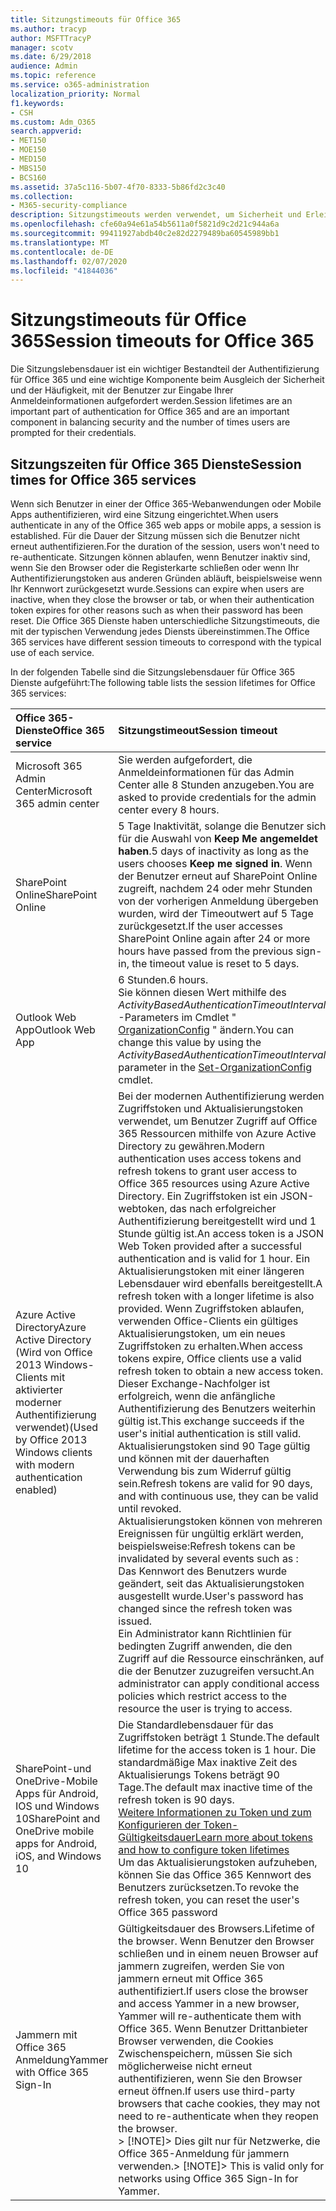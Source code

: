 ```yaml
---
title: Sitzungstimeouts für Office 365
ms.author: tracyp
author: MSFTTracyP
manager: scotv
ms.date: 6/29/2018
audience: Admin
ms.topic: reference
ms.service: o365-administration
localization_priority: Normal
f1.keywords:
- CSH
ms.custom: Adm_O365
search.appverid:
- MET150
- MOE150
- MED150
- MBS150
- BCS160
ms.assetid: 37a5c116-5b07-4f70-8333-5b86fd2c3c40
ms.collection:
- M365-security-compliance
description: Sitzungstimeouts werden verwendet, um Sicherheit und Erleichterung des Zugriffs in Office 365-Client-apps auszugleichen.
ms.openlocfilehash: cfe60a94e61a54b5611a0f5821d9c2d21c944a6a
ms.sourcegitcommit: 99411927abdb40c2e82d2279489ba60545989bb1
ms.translationtype: MT
ms.contentlocale: de-DE
ms.lasthandoff: 02/07/2020
ms.locfileid: "41844036"
---
```

# <a name="session-timeouts-for-office-365"></a><span data-ttu-id="65ffc-103">Sitzungstimeouts für Office 365</span><span class="sxs-lookup"><span data-stu-id="65ffc-103">Session timeouts for Office 365</span></span>

<span data-ttu-id="65ffc-104">Die Sitzungslebensdauer ist ein wichtiger Bestandteil der Authentifizierung für Office 365 und eine wichtige Komponente beim Ausgleich der Sicherheit und der Häufigkeit, mit der Benutzer zur Eingabe Ihrer Anmeldeinformationen aufgefordert werden.</span><span class="sxs-lookup"><span data-stu-id="65ffc-104">Session lifetimes are an important part of authentication for Office 365 and are an important component in balancing security and the number of times users are prompted for their credentials.</span></span>
  
## <a name="session-times-for-office-365-services"></a><span data-ttu-id="65ffc-105">Sitzungszeiten für Office 365 Dienste</span><span class="sxs-lookup"><span data-stu-id="65ffc-105">Session times for Office 365 services</span></span>

<span data-ttu-id="65ffc-106">Wenn sich Benutzer in einer der Office 365-Webanwendungen oder Mobile Apps authentifizieren, wird eine Sitzung eingerichtet.</span><span class="sxs-lookup"><span data-stu-id="65ffc-106">When users authenticate in any of the Office 365 web apps or mobile apps, a session is established.</span></span> <span data-ttu-id="65ffc-107">Für die Dauer der Sitzung müssen sich die Benutzer nicht erneut authentifizieren.</span><span class="sxs-lookup"><span data-stu-id="65ffc-107">For the duration of the session, users won't need to re-authenticate.</span></span> <span data-ttu-id="65ffc-108">Sitzungen können ablaufen, wenn Benutzer inaktiv sind, wenn Sie den Browser oder die Registerkarte schließen oder wenn Ihr Authentifizierungstoken aus anderen Gründen abläuft, beispielsweise wenn Ihr Kennwort zurückgesetzt wurde.</span><span class="sxs-lookup"><span data-stu-id="65ffc-108">Sessions can expire when users are inactive, when they close the browser or tab, or when their authentication token expires for other reasons such as when their password has been reset.</span></span> <span data-ttu-id="65ffc-109">Die Office 365 Dienste haben unterschiedliche Sitzungstimeouts, die mit der typischen Verwendung jedes Diensts übereinstimmen.</span><span class="sxs-lookup"><span data-stu-id="65ffc-109">The Office 365 services have different session timeouts to correspond with the typical use of each service.</span></span>
  
<span data-ttu-id="65ffc-110">In der folgenden Tabelle sind die Sitzungslebensdauer für Office 365 Dienste aufgeführt:</span><span class="sxs-lookup"><span data-stu-id="65ffc-110">The following table lists the session lifetimes for Office 365 services:</span></span>
  
|<span data-ttu-id="65ffc-111">**Office 365-Dienste**</span><span class="sxs-lookup"><span data-stu-id="65ffc-111">**Office 365 service**</span></span>|<span data-ttu-id="65ffc-112">**Sitzungstimeout**</span><span class="sxs-lookup"><span data-stu-id="65ffc-112">**Session timeout**</span></span>|
|:-----|:-----|
|<span data-ttu-id="65ffc-113">Microsoft 365 Admin Center</span><span class="sxs-lookup"><span data-stu-id="65ffc-113">Microsoft 365 admin center</span></span>  <br/> |<span data-ttu-id="65ffc-114">Sie werden aufgefordert, die Anmeldeinformationen für das Admin Center alle 8 Stunden anzugeben.</span><span class="sxs-lookup"><span data-stu-id="65ffc-114">You are asked to provide credentials for the admin center every 8 hours.</span></span>  <br/> |
|<span data-ttu-id="65ffc-115">SharePoint Online</span><span class="sxs-lookup"><span data-stu-id="65ffc-115">SharePoint Online</span></span>  <br/> |<span data-ttu-id="65ffc-116">5 Tage Inaktivität, solange die Benutzer sich für die Auswahl von **Keep Me angemeldet haben**.</span><span class="sxs-lookup"><span data-stu-id="65ffc-116">5 days of inactivity as long as the users chooses **Keep me signed in**.</span></span> <span data-ttu-id="65ffc-117">Wenn der Benutzer erneut auf SharePoint Online zugreift, nachdem 24 oder mehr Stunden von der vorherigen Anmeldung übergeben wurden, wird der Timeoutwert auf 5 Tage zurückgesetzt.</span><span class="sxs-lookup"><span data-stu-id="65ffc-117">If the user accesses SharePoint Online again after 24 or more hours have passed from the previous sign-in, the timeout value is reset to 5 days.</span></span>  <br/> |
|<span data-ttu-id="65ffc-118">Outlook Web App</span><span class="sxs-lookup"><span data-stu-id="65ffc-118">Outlook Web App</span></span>  <br/> |<span data-ttu-id="65ffc-119">6 Stunden.</span><span class="sxs-lookup"><span data-stu-id="65ffc-119">6 hours.</span></span>  <br/> <span data-ttu-id="65ffc-120">Sie können diesen Wert mithilfe des _ActivityBasedAuthenticationTimeoutInterval_ -Parameters im Cmdlet " [OrganizationConfig](https://go.microsoft.com/fwlink/p/?LinkId=615378) " ändern.</span><span class="sxs-lookup"><span data-stu-id="65ffc-120">You can change this value by using the  _ActivityBasedAuthenticationTimeoutInterval_ parameter in the [Set-OrganizationConfig](https://go.microsoft.com/fwlink/p/?LinkId=615378) cmdlet.</span></span>  <br/> |
|<span data-ttu-id="65ffc-121">Azure Active Directory</span><span class="sxs-lookup"><span data-stu-id="65ffc-121">Azure Active Directory</span></span>  <br/> <span data-ttu-id="65ffc-122">(Wird von Office 2013 Windows-Clients mit aktivierter moderner Authentifizierung verwendet)</span><span class="sxs-lookup"><span data-stu-id="65ffc-122">(Used by Office 2013 Windows clients with modern authentication enabled)</span></span>  <br/> | <span data-ttu-id="65ffc-123">Bei der modernen Authentifizierung werden Zugriffstoken und Aktualisierungstoken verwendet, um Benutzer Zugriff auf Office 365 Ressourcen mithilfe von Azure Active Directory zu gewähren.</span><span class="sxs-lookup"><span data-stu-id="65ffc-123">Modern authentication uses access tokens and refresh tokens to grant user access to Office 365 resources using Azure Active Directory.</span></span> <span data-ttu-id="65ffc-124">Ein Zugriffstoken ist ein JSON-webtoken, das nach erfolgreicher Authentifizierung bereitgestellt wird und 1 Stunde gültig ist.</span><span class="sxs-lookup"><span data-stu-id="65ffc-124">An access token is a JSON Web Token provided after a successful authentication and is valid for 1 hour.</span></span> <span data-ttu-id="65ffc-125">Ein Aktualisierungstoken mit einer längeren Lebensdauer wird ebenfalls bereitgestellt.</span><span class="sxs-lookup"><span data-stu-id="65ffc-125">A refresh token with a longer lifetime is also provided.</span></span> <span data-ttu-id="65ffc-126">Wenn Zugriffstoken ablaufen, verwenden Office-Clients ein gültiges Aktualisierungstoken, um ein neues Zugriffstoken zu erhalten.</span><span class="sxs-lookup"><span data-stu-id="65ffc-126">When access tokens expire, Office clients use a valid refresh token to obtain a new access token.</span></span> <span data-ttu-id="65ffc-127">Dieser Exchange-Nachfolger ist erfolgreich, wenn die anfängliche Authentifizierung des Benutzers weiterhin gültig ist.</span><span class="sxs-lookup"><span data-stu-id="65ffc-127">This exchange succeeds if the user's initial authentication is still valid.</span></span>  <br/>  <span data-ttu-id="65ffc-128">Aktualisierungstoken sind 90 Tage gültig und können mit der dauerhaften Verwendung bis zum Widerruf gültig sein.</span><span class="sxs-lookup"><span data-stu-id="65ffc-128">Refresh tokens are valid for 90 days, and with continuous use, they can be valid until revoked.</span></span>  <br/>  <span data-ttu-id="65ffc-129">Aktualisierungstoken können von mehreren Ereignissen für ungültig erklärt werden, beispielsweise:</span><span class="sxs-lookup"><span data-stu-id="65ffc-129">Refresh tokens can be invalidated by several events such as :</span></span>  <br/>  <span data-ttu-id="65ffc-130">Das Kennwort des Benutzers wurde geändert, seit das Aktualisierungstoken ausgestellt wurde.</span><span class="sxs-lookup"><span data-stu-id="65ffc-130">User's password has changed since the refresh token was issued.</span></span>  <br/>  <span data-ttu-id="65ffc-131">Ein Administrator kann Richtlinien für bedingten Zugriff anwenden, die den Zugriff auf die Ressource einschränken, auf die der Benutzer zuzugreifen versucht.</span><span class="sxs-lookup"><span data-stu-id="65ffc-131">An administrator can apply conditional access policies which restrict access to the resource the user is trying to access.</span></span>  <br/> |
|<span data-ttu-id="65ffc-132">SharePoint-und OneDrive-Mobile Apps für Android, IOS und Windows 10</span><span class="sxs-lookup"><span data-stu-id="65ffc-132">SharePoint and OneDrive mobile apps for Android, iOS, and Windows 10</span></span>  <br/> |<span data-ttu-id="65ffc-133">Die Standardlebensdauer für das Zugriffstoken beträgt 1 Stunde.</span><span class="sxs-lookup"><span data-stu-id="65ffc-133">The default lifetime for the access token is 1 hour.</span></span> <span data-ttu-id="65ffc-134">Die standardmäßige Max inaktive Zeit des Aktualisierungs Tokens beträgt 90 Tage.</span><span class="sxs-lookup"><span data-stu-id="65ffc-134">The default max inactive time of the refresh token is 90 days.</span></span>  <br/> [<span data-ttu-id="65ffc-135">Weitere Informationen zu Token und zum Konfigurieren der Token-Gültigkeitsdauer</span><span class="sxs-lookup"><span data-stu-id="65ffc-135">Learn more about tokens and how to configure token lifetimes</span></span>](https://docs.microsoft.com/azure/active-directory/active-directory-configurable-token-lifetimes) <br/> <span data-ttu-id="65ffc-136">Um das Aktualisierungstoken aufzuheben, können Sie das Office 365 Kennwort des Benutzers zurücksetzen.</span><span class="sxs-lookup"><span data-stu-id="65ffc-136">To revoke the refresh token, you can reset the user's Office 365 password</span></span>  <br/> |
|<span data-ttu-id="65ffc-137">Jammern mit Office 365 Anmeldung</span><span class="sxs-lookup"><span data-stu-id="65ffc-137">Yammer with Office 365 Sign-In</span></span>  <br/> |<span data-ttu-id="65ffc-138">Gültigkeitsdauer des Browsers.</span><span class="sxs-lookup"><span data-stu-id="65ffc-138">Lifetime of the browser.</span></span> <span data-ttu-id="65ffc-139">Wenn Benutzer den Browser schließen und in einem neuen Browser auf jammern zugreifen, werden Sie von jammern erneut mit Office 365 authentifiziert.</span><span class="sxs-lookup"><span data-stu-id="65ffc-139">If users close the browser and access Yammer in a new browser, Yammer will re-authenticate them with Office 365.</span></span> <span data-ttu-id="65ffc-140">Wenn Benutzer Drittanbieter Browser verwenden, die Cookies Zwischenspeichern, müssen Sie sich möglicherweise nicht erneut authentifizieren, wenn Sie den Browser erneut öffnen.</span><span class="sxs-lookup"><span data-stu-id="65ffc-140">If users use third-party browsers that cache cookies, they may not need to re-authenticate when they reopen the browser.</span></span>  <br/> <span data-ttu-id="65ffc-141">> [!NOTE]> Dies gilt nur für Netzwerke, die Office 365-Anmeldung für jammern verwenden.</span><span class="sxs-lookup"><span data-stu-id="65ffc-141">> [!NOTE]> This is valid only for networks using Office 365 Sign-In for Yammer.</span></span>           |
   

